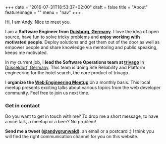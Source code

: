 +++
date = "2016-07-31T18:53:37+02:00"
draft = false
title = "About"
featureimage = ""
menu = "nav"
+++

Hi, I am Andy. Nice to meet you.

I am a **Software Engineer from [Duisburg, Germany](https://goo.gl/maps/ecvZCGWvtkx)**.
I love the idea of open source, have fun to solve tricky problems and **enjoy working with motivated people**.
Deploy solutions and get them out of the door as well as empower people and share knowledge via mentoring and public speaking, keeps me motivated.

In my current job, I **lead the Software Operations team at [trivago](https://www.trivago.com/)** in [Düsseldorf, Germany](https://goo.gl/maps/Bq1SdUiESRn). This team is doing Site Reliability and Platform engineering for the hotel search, the core product of trivago.

I **organize the [Web Engineering Meetup](https://www.meetup.com/Web-Engineering-Duesseldorf/)** on a monthly basis. This local meetup presents exciting talks about various topics from the web developer community. Feel free to join us next time.

### Get in contact

Do you want to get in touch with me? To drop me a short message, to have a nice talk, a meetup or a beer? No problem!

**Send me a tweet ([@andygrunwald](https://twitter.com/andygrunwald))**, an email or a postcard :)
I think you will find the right communication channel for you on this website.